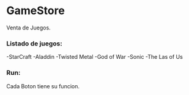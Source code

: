 # GameStore

Venta de Juegos.

### Listado de juegos:

-StarCraft
-Aladdin
-Twisted Metal
-God of War
-Sonic
-The Las of Us

### Run:

Cada Boton tiene su funcion.


